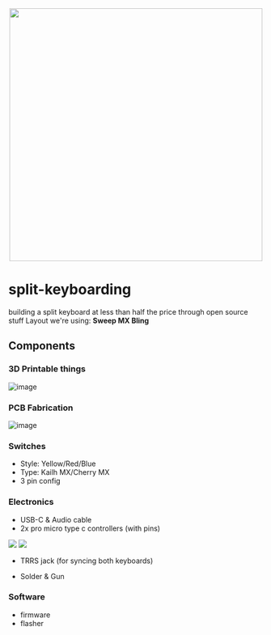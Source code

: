 <div align="center">
<img src="https://github.com/user-attachments/assets/bc043015-436c-4fc2-a220-990a1ceaf01b" height="500px" align="center"/>
</div>

# split-keyboarding
building a split keyboard at less than half the price through open source stuff
Layout we're using: **Sweep MX Bling**
## Components

### 3D Printable things

![image](https://github.com/user-attachments/assets/bd77846a-c27d-4a49-8dd5-22ccb740e14a)

### PCB Fabrication
![image](https://github.com/user-attachments/assets/92d41962-ca1b-4e18-a59c-e20a90810333)


### Switches
+ Style: Yellow/Red/Blue
+ Type: Kailh MX/Cherry MX
+ 3 pin config

### Electronics
+ USB-C & Audio cable
+ 2x pro micro type c controllers (with pins)
  
<img src="https://github.com/user-attachments/assets/0901eaf4-df46-47c5-803a-687d262d4eb6"/> <img src="https://github.com/user-attachments/assets/1db7a03b-bf9e-4822-8524-78e1ba8cc218" />

+ TRRS jack (for syncing both keyboards)



+ Solder & Gun

### Software
+ firmware
+ flasher
